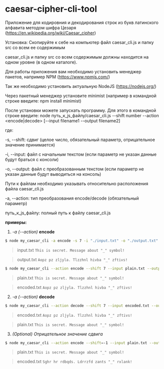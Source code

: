 # caesar-cipher-cli-tool

Приложение для кодировния и декодирования строк из букв латинского алфавита методом шифра Цезаря (https://en.wikipedia.org/wiki/Caesar_cipher)

Установка:
Скопируйте к себе на компьютер файл caesar_cli.js и папку src cо всем ее содержимым

caesar_cli.js и папку src со всем содержимым должны находится на одном уровне (в одном каталоге).

Для работы приложения вам необходимо установить менеджер пакетов, например NPM (https://www.npmjs.com/)

Так же необходимо установить актуальную NodeJS (https://nodejs.org/)

Через пакетный менеджер установите minimist (например в командной строке введите: 
npm install minimist)

После установки можете запускать программу. Для этого в командной строке введите:
node путь_к_js_файлу/сaesar_cli.js --shift number --action <encode|decode> [--input filename1 --output filename2]

где: 

-s, --shift: сдвиг (целое число, обязательный параметр, отрицательное значение принимается)

-i, --input: файл с начальным текстом (если параметр не указан данные будут браться с консоли)

-o, --output: файл с преобразованным текстом (если параметр не указан данные будут выводиться на консоль)

Пути к файлам необходимо указывать относительно расположения файла сaesar_cli.js

-a, --action: тип преобразования encode/decode (обязательный параметр)

путь_к_js_файлу: полный путь к файлу сaesar_cli.js



**примеры:**  
1. _-a (--action)_ **encode**

```bash
$ node my_caesar_cli -a encode -s 7 -i "./input.txt" -o "./output.txt"
```
> input.txt
> `This is secret. Message about "_" symbol!`

> output.txt
> `Aopz pz zljyla. Tlzzhnl hivba "_" zftivs!`

```bash
$ node my_caesar_cli --action encode --shift 7 --input plain.txt --output encoded.txt
```
> plain.txt
> `This is secret. Message about "_" symbol!`

> encoded.txt
> `Aopz pz zljyla. Tlzzhnl hivba "_" zftivs!`

2. _-a (--action)_  **decode**  

```bash
$ node my_caesar_cli --action decode --shift 7 --input encoded.txt --output plain.txt
```

> encoded.txt
> `Aopz pz zljyla. Tlzzhnl hivba "_" zftivs!`

> plain.txt
> `This is secret. Message about "_" symbol!`

3. _(Optional) Отрицательное значение сдвига_

```bash
$ node my_caesar_cli --action encode --shift=-1 --input plain.txt --output encoded.txt
```

> plain.txt
> `This is secret. Message about "_" symbol!`

> encoded.txt
> `Sghr hr rdbqds. Ldrrzfd zants "_" rxlank!`

